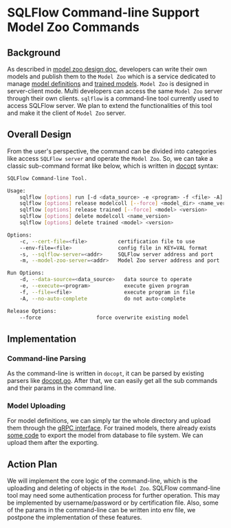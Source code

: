 # SQLFlow Command-line Support Model Zoo Commands

## Background

As described in [model zoo design doc](contribute_models_new.md), developers can write their own models and publish them to the `Model Zoo` which is a service dedicated to manage [model definitions](https://github.com/sql-machine-learning/sqlflow/blob/develop/doc/design/model_zoo.md#concepts) and [trained models](https://github.com/sql-machine-learning/sqlflow/blob/develop/doc/design/model_zoo.md#concepts). `Model Zoo` is designed in server-client mode. Multi developers can access the same `Model Zoo` server through their own clients. `sqlflow` is a command-line tool currently used to access SQLFlow server. We plan to extend the functionalities of this tool and make it the client of `Model Zoo` server.

## Overall Design
From the user's perspective, the command can be divided into categories like access `SQLFlow server` and operate the `Model Zoo`. So, we can take a classic sub-command format like below, which is written in [docopt](http://docopt.org/) syntax:
```bash
SQLFlow Command-line Tool.

Usage:
    sqlflow [options] run [-d <data_source> -e <program> -f <file> -A]
    sqlflow [options] release modelcoll [--force] <model_dir> <name_version>
    sqlflow [options] release trained [--force] <model> <version>
    sqlflow [options] delete modelcoll <name_version>
    sqlflow [options] delete trained <model> <version>

Options:
    -c, --cert-file=<file>          certification file to use
    --env-file=<file>               config file in KEY=VAL format
    -s, --sqlflow-server=<addr>     SQLFlow server address and port
    -m, --model-zoo-server=<addr>   Model Zoo server address and port

Run Options:
    -d, --data-source=<data_source>   data source to operate
    -e, --execute=<program>           execute given program
    -f, --file=<file>                 execute program in file
    -A, --no-auto-complete            do not auto-complete

Release Options:
    --force                  force overwrite existing model

```
## Implementation

### Command-line Parsing
As the command-line is written in `docopt`, it can be parsed by existing parsers like [docopt.go](https://github.com/docopt/docopt.go). After that, we can easily get all the sub commands and their params in the command line.

### Model Uploading
For model definitions, we can simply tar the whole directory and upload them through the [gRPC interface](https://github.com/sql-machine-learning/sqlflow/blob/14d6a28be13418bec8a17091a0db22b5c76a1fc2/pkg/proto/modelzooserver.proto#L91). For trained models, there already exists [some code](https://github.com/sql-machine-learning/sqlflow/blob/14d6a28be13418bec8a17091a0db22b5c76a1fc2/pkg/model/model.go#L77) to export the model from database to file system. We can upload them after the exporting.

## Action Plan
We will implement the core logic of the command-line, which is the uploading and deleting of objects in the `Model Zoo`.
SQLFlow command-line tool may need some authentication process for further operation. This may be implemented by username/password or by certification file. Also, some of the params in the command-line can be written into env file, we postpone the implementation of these features.